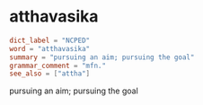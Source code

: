 # atthavasika

``` toml
dict_label = "NCPED"
word = "atthavasika"
summary = "pursuing an aim; pursuing the goal"
grammar_comment = "mfn."
see_also = ["attha"]
```

pursuing an aim; pursuing the goal

